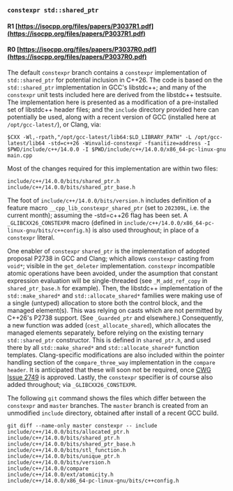 ### `constexpr std::shared_ptr`

#### R1 [https://isocpp.org/files/papers/P3037R1.pdf](https://isocpp.org/files/papers/P3037R1.pdf)
#### R0 [https://isocpp.org/files/papers/P3037R0.pdf](https://isocpp.org/files/papers/P3037R0.pdf)

The default `constexpr` branch contains a `constexpr` implementation of
`std::shared_ptr` for potential inclusion in C++26. The code is based on the
`std::shared_ptr` implementation in GCC's libstdc++; and many of the
`constexpr` unit tests included here are derived from the libstdc++ testsuite.
The implementation here is presented as a modification of a pre-installed set
of libstdc++ header files; and the `include` directory provided here can
potentially be used, along with a recent version of GCC (installed here at
`/opt/gcc-latest/`), or Clang, via:

```
$CXX -Wl,-rpath,"/opt/gcc-latest/lib64:$LD_LIBRARY_PATH" -L /opt/gcc-latest/lib64 -std=c++26 -Winvalid-constexpr -fsanitize=address -I $PWD/include/c++/14.0.0 -I $PWD/include/c++/14.0.0/x86_64-pc-linux-gnu main.cpp
```

Most of the changes required for this implementation are within two files:

```
include/c++/14.0.0/bits/shared_ptr.h
include/c++/14.0.0/bits/shared_ptr_base.h
```

The foot of `include/c++/14.0.0/bits/version.h` includes definition of a
feature macro `__cpp_lib_constexpr_shared_ptr` (set to `202309L`, i.e. the
current month); assuming the -std=c++26 flag has been set.  A
`_GLIBCXX26_CONSTEXPR` macro (defined in
`include/c++/14.0.0/x86_64-pc-linux-gnu/bits/c++config.h`) is also used
throughout; in place of a `constexpr` literal.

One enabler of `constexpr` `shared_ptr` is the implementation of adopted
proposal P2738 in GCC and Clang; which allows `constexpr` casting from `void*`;
visible in the `get_deleter` implementation. `constexpr` incompatible atomic
operations have been avoided, under the asumption that constant expression
evaluation will be single-threaded (see `_M_add_ref_copy` in
`shared_ptr_base.h` for example). Then, the libstdc++ implementation of the
`std::make_shared*` and `std::allocate_shared*` families were making use of a
single (untyped) allocation to store both the control block, and the managed
element(s). This was relying on casts which are not permitted by C++26's P2738
support. (See `_Guarded_ptr` and elsewhere.) Consequently, a new function was
added (`cest_allocate_shared`), which allocates the managed elements
separately, before relying on the existing ternary `std::shared_ptr`
constructor. This is defined in `shared_ptr.h`, and used there by all
`std::make_shared*` and `std::allocate_shared*` function templates.
Clang-specific modifications are also included within the pointer handling
section of the `compare_three_way` implementation in the `compare header`. It
is anticipated that these will soon not be required, once [CWG Issue
2749](https://www.open-std.org/jtc1/sc22/wg21/docs/cwg_active.html#2749) is
approved.  Lastly, the `constexpr` specifier is of course also added
throughout; via `_GLIBCXX26_CONSTEXPR`.

The following `git` command shows the files which differ between the
`constexpr` and `master` branches. The `master` branch is created from an
unmodified `include` directory, obtained after install of a recent GCC build.

```
git diff --name-only master constexpr -- include
include/c++/14.0.0/bits/allocated_ptr.h
include/c++/14.0.0/bits/shared_ptr.h
include/c++/14.0.0/bits/shared_ptr_base.h
include/c++/14.0.0/bits/stl_function.h
include/c++/14.0.0/bits/unique_ptr.h
include/c++/14.0.0/bits/version.h
include/c++/14.0.0/compare
include/c++/14.0.0/ext/atomicity.h
include/c++/14.0.0/x86_64-pc-linux-gnu/bits/c++config.h
```
